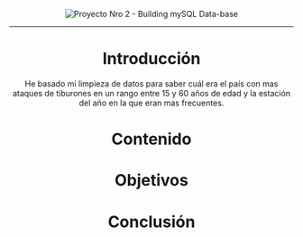 <div align="center">

![Proyecto Nro 2 - Building mySQL Data-base](https://i.postimg.cc/JnxfCpBM/image-87.webp)


---

#### <div align="center">

# Introducción
He basado mi limpieza de datos para saber cuál era el país con mas ataques de tiburones en un rango entre 15 y 60 años de edad y la estación del año en la que eran mas frecuentes.

# Contenido



# Objetivos


# Conclusión

